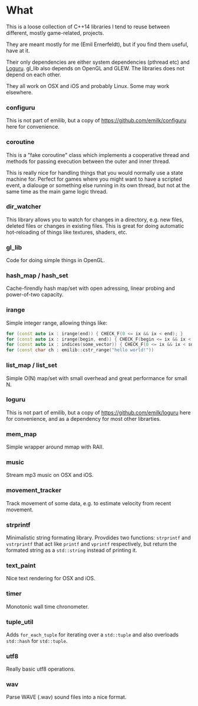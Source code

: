 # What
This is a loose collection of C++14 libraries I tend to reuse between different, mostly game-related, projects.

They are meant mostly for me (Emil Ernerfeldt), but if you find them useful, have at it.

Their only dependencies are either system dependencies (pthread etc) and [Loguru](https://github.com/emilk/loguru). gl_lib also depends on OpenGL and GLEW. The libraries does not depend on each other.

They all work on OSX and iOS and probably Linux. Some may work elsewhere.

### configuru
This is not part of emilib, but a copy of https://github.com/emilk/configuru here for convenience.

### coroutine
This is a "fake coroutine" class which implements a cooperative thread and methods for passing execution between the outer and inner thread.

This is really nice for handling things that you would normally use a state machine for. Perfect for games where you might want to have a scripted event, a dialouge or something else running in its own thread, but not at the same time as the main game logic thread.

### dir_watcher
This library allows you to watch for changes in a directory, e.g. new files, deleted files or changes in existing files. This is great for doing automatic hot-reloading of things like textures, shaders, etc.

### gl_lib
Code for doing simple things in OpenGL.

### hash_map / hash_set
Cache-firendly hash map/set with open adressing, linear probing and power-of-two capacity.

### irange
Simple integer range, allowing things like:

``` C++
for (const auto ix : irange(end)) { CHECK_F(0 <= ix && ix < end); }
for (const auto ix : irange(begin, end)) { CHECK_F(begin <= ix && ix < end); }
for (const auto ix : indices(some_vector)) { CHECK_F(0 <= ix && ix < some_vector.size(); }
for (const char ch : emilib::cstr_range("hello world!"))
```

### list_map / list_set
Simple O(N) map/set with small overhead and great performance for small N.

### loguru
This is not part of emilib, but a copy of https://github.com/emilk/loguru here for convenience, and as a dependency for most other librarties.

### mem_map
Simple wrapper around mmap with RAII.

### music
Stream mp3 music on OSX and iOS.

### movement_tracker
Track movement of some data, e.g. to estimate velocity from recent movement.

### strprintf
Minimalistic string formating library. Provdides two functions: `strprintf` and `vstrprintf` that act like `printf` and `vprintf` respectively, but return the formated string as a `std::string` instead of printing it.

### text_paint
Nice text rendering for OSX and iOS.

### timer
Monotonic wall time chronometer.

### tuple_util
Adds `for_each_tuple` for iterating over a `std::tuple` and also overloads `std::hash` for `std::tuple`.

### utf8
Really basic utf8 operations.

### wav
Parse WAVE (.wav) sound files into a nice format.
